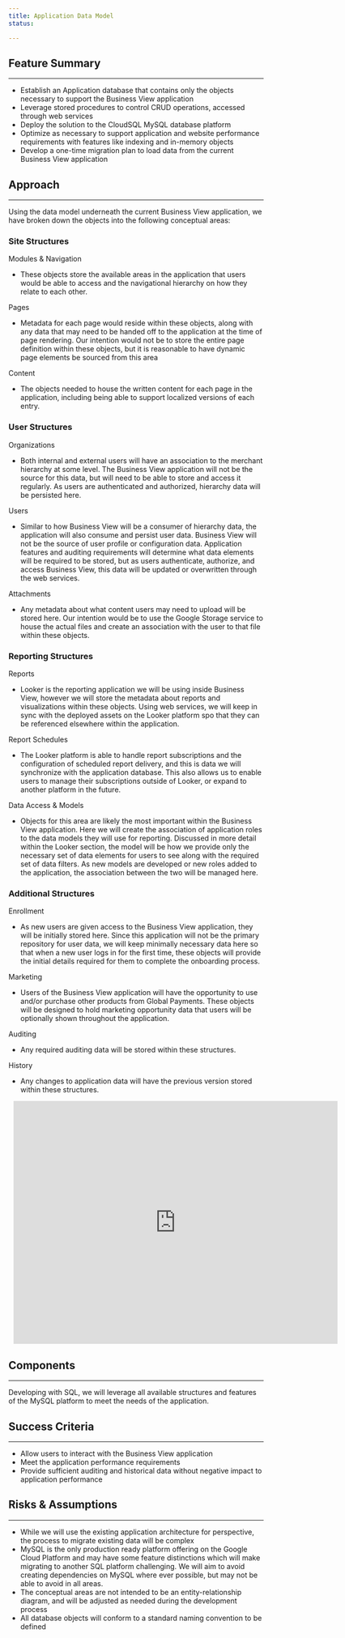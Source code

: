 ```yaml
---
title: Application Data Model
status:

---
```


## Feature Summary
<hr />

- Establish an Application database that contains only the objects necessary to support the Business View application
- Leverage stored procedures to control CRUD operations, accessed through web services
- Deploy the solution to the CloudSQL MySQL database platform
- Optimize as necessary to support application and website performance requirements with features like indexing and in-memory objects
- Develop a one-time migration plan to load data from the current Business View application

## Approach
<hr />

Using the data model underneath the current Business View application, we have broken down the objects into the following conceptual areas:
### Site Structures
Modules & Navigation
- These objects store the available areas in the application that users would be able to access and the navigational hierarchy on how they relate to each other.

Pages
- Metadata for each page would reside within these objects, along with any data that may need to be handed off to the application at the time of page rendering.  Our intention would not be to store the entire page definition within these objects, but it is reasonable to have dynamic page elements be sourced from this area

Content
- The objects needed to house the written content for each page in the application, including being able to support localized versions of each entry.

### User Structures
Organizations
- Both internal and external users will have an association to the merchant hierarchy at some level.  The Business View application will not be the source for this data, but will need to be able to store and access it regularly.  As users are authenticated and authorized, hierarchy data will be persisted here.

Users
- Similar to how Business View will be a consumer of hierarchy data, the application will also consume and persist user data.  Business View will not be the source of user profile or configuration data.  Application features and auditing requirements will determine what data elements will be required to be stored, but as users authenticate, authorize, and access Business View, this data will be updated or overwritten through the web services.

Attachments
- Any metadata about what content users may need to upload will be stored here.  Our intention would be to use the Google Storage service to house the actual files and create an association with the user to that file within these objects.

### Reporting Structures
Reports
- Looker is the reporting application we will be using inside Business View, however we will store the metadata about reports and visualizations within these objects.  Using web services, we will keep in sync with the deployed assets on the Looker platform spo that they can be referenced elsewhere within the application.

Report Schedules
- The Looker platform is able to handle report subscriptions and the configuration of scheduled report delivery, and this is data we will synchronize with the application database.  This also allows us to enable users to manage their subscriptions outside of Looker, or expand to another platform in the future.

Data Access & Models
- Objects for this area are likely the most important within the Business View application.  Here we will create the association of application roles to the data models they will use for reporting.  Discussed in more detail within the Looker section, the model will be how we provide only the necessary set of data elements for users to see along with the required set of data filters.  As new models are developed or new roles added to the application, the association between the two will be managed here.

### Additional Structures
Enrollment
- As new users are given access to the Business View application, they will be initially stored here.  Since this application will not be the primary repository for user data, we will keep minimally necessary data here so that when a new user logs in for the first time, these objects will provide the initial details required for them to complete the onboarding process.

Marketing
- Users of the Business View application will have the opportunity to use and/or purchase other products from Global Payments.  These objects will be designed to hold marketing opportunity data that users will be optionally shown throughout the application.

Auditing
- Any required auditing data will be stored within these structures.

History
- Any changes to application data will have the previous version stored within these structures.

<div style="width: 640px; height: 480px; margin: 10px; position: relative;"><iframe allowfullscreen frameborder="0" style="width:640px; height:480px" src="https://www.lucidchart.com/documents/embeddedchart/f0be6b14-4cf7-4a4c-b296-1791371a560f" id="C4eYQSuIRAHq"></iframe></div>

## Components
<hr />
Developing with SQL, we will leverage all available structures and features of the MySQL platform to meet the needs of the application.

## Success Criteria
<hr />

- Allow users to interact with the Business View application
- Meet the application performance requirements
- Provide sufficient auditing and historical data without negative impact to application performance


## Risks & Assumptions
<hr />

- While we will use the existing application architecture for perspective, the process to migrate existing data will be complex
- MySQL is the only production ready platform offering on the Google Cloud Platform and may have some feature distinctions which will make migrating to another SQL platform challenging.  We will aim to avoid creating dependencies on MySQL where ever possible, but may not be able to avoid in all areas.
- The conceptual areas are not intended to be an entity-relationship diagram, and will be adjusted as needed during the development process
- All database objects will conform to a standard naming convention to be defined
